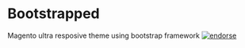 Bootstrapped
============

Magento ultra resposive theme using bootstrap framework
[![endorse](https://api.coderwall.com/subrata/endorsecount.png)](https://coderwall.com/subrata)
